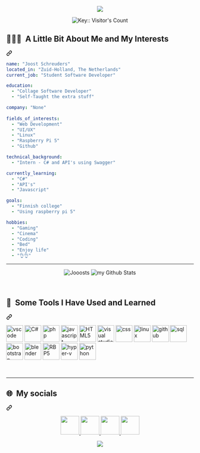<p align="center" dir="auto">
<a target="_blank" rel="noopener noreferrer nofollow" href="https://camo.githubusercontent.com/daa279ca78be42b310b9d7d7ea35f996418037e6fc81a54fc91ce6732e7f2e9e/68747470733a2f2f63617073756c652d72656e6465722e76657263656c2e6170702f6170693f747970653d776176696e6726636f6c6f723d6772616469656e7426746578743d48656c6c6f21266865696768743d3130302673656374696f6e3d686561646572"><img src="https://capsule-render.vercel.app/api?type=waving&height=150&color=gradient&text=//%20Hey&textBg=false&animation=blink&descAlignY=90&fontAlignY=30&section=header&reversal=false&fontSize=61"></a>
</p>

<p align="center">
<img src="https://profile-counter.deno.dev/:JoostSchreuders:/count.svg" alt="Key:: Visitor's Count" />
</p>

<div class="markdown-heading" dir="auto"><h2 class="heading-element" dir="auto"> 👨🏻‍💻 &nbsp;A Little Bit About Me and My Interests</h2><a id="user-content--‍-a-little-bit-about-me-and-my-interests" class="anchor" aria-label="Permalink:  👨🏻‍💻 &nbsp;A Little Bit About Me and My Interests" href="#-‍-a-little-bit-about-me-and-my-interests"><svg class="octicon octicon-link" viewBox="0 0 16 16" version="1.1" width="16" height="16" aria-hidden="true"><path d="m7.775 3.275 1.25-1.25a3.5 3.5 0 1 1 4.95 4.95l-2.5 2.5a3.5 3.5 0 0 1-4.95 0 .751.751 0 0 1 .018-1.042.751.751 0 0 1 1.042-.018 1.998 1.998 0 0 0 2.83 0l2.5-2.5a2.002 2.002 0 0 0-2.83-2.83l-1.25 1.25a.751.751 0 0 1-1.042-.018.751.751 0 0 1-.018-1.042Zm-4.69 9.64a1.998 1.998 0 0 0 2.83 0l1.25-1.25a.751.751 0 0 1 1.042.018.751.751 0 0 1 .018 1.042l-1.25 1.25a3.5 3.5 0 1 1-4.95-4.95l2.5-2.5a3.5 3.5 0 0 1 4.95 0 .751.751 0 0 1-.018 1.042.751.751 0 0 1-1.042.018 1.998 1.998 0 0 0-2.83 0l-2.5 2.5a1.998 1.998 0 0 0 0 2.83Z"></path></svg></a></div>

```yaml
name: "Joost Schreuders"
located_in: "Zuid-Holland, The Netherlands"
current_job: "Student Software Developer"

education:
  - "Collage Software Developer"
  - "Self-Taught the extra stuff"

company: "None"
          
fields_of_interests:
  - "Web Development"
  - "UI/UX"
  - "Linux"
  - "Raspberry Pi 5"
  - "Github"

technical_background:
  - "Intern - C# and API's using Swagger"

currently_learning:
  - "C#"
  - "API's"
  - "Javascript"

goals:
  - "Finnish college"
  - "Using raspberry pi 5"

hobbies:
  - "Gaming"
  - "Cinema"
  - "Coding"
  - "Bed"
  - "Enjoy life"
  - "👌👌"
```

<hr>


</p>
<p align="center">
  <img src="https://github-readme-stats.vercel.app/api/top-langs?username=Jooosts&show_icons=true&locale=en&layout=compact&theme=dracula&hide_border=true&bg_color=00000000" alt="Jooosts" />
  <img src="https://github-readme-stats.vercel.app/api?username=Jooosts&include_all_commits=true&count_private=true&show_icons=true&theme=dracula&bg_color=00000000&hide_border=true&line_height=20&icon_color=50fa7b" alt="my Github Stats"/>
</p>
                         
<br>

<div class="markdown-heading" dir="auto"><h2 class="heading-element" dir="auto"> 🚀 &nbsp;Some Tools I Have Used and Learned</h2><a id="user-content--‍-a-little-bit-about-me-and-my-interests" class="anchor" aria-label="Permalink:  👨🏻‍💻 &nbsp;A Little Bit About Me and My Interests" href="#-‍-a-little-bit-about-me-and-my-interests"><svg class="octicon octicon-link" viewBox="0 0 16 16" version="1.1" width="16" height="16" aria-hidden="true"><path d="m7.775 3.275 1.25-1.25a3.5 3.5 0 1 1 4.95 4.95l-2.5 2.5a3.5 3.5 0 0 1-4.95 0 .751.751 0 0 1 .018-1.042.751.751 0 0 1 1.042-.018 1.998 1.998 0 0 0 2.83 0l2.5-2.5a2.002 2.002 0 0 0-2.83-2.83l-1.25 1.25a.751.751 0 0 1-1.042-.018.751.751 0 0 1-.018-1.042Zm-4.69 9.64a1.998 1.998 0 0 0 2.83 0l1.25-1.25a.751.751 0 0 1 1.042.018.751.751 0 0 1 .018 1.042l-1.25 1.25a3.5 3.5 0 1 1-4.95-4.95l2.5-2.5a3.5 3.5 0 0 1 4.95 0 .751.751 0 0 1-.018 1.042.751.751 0 0 1-1.042.018 1.998 1.998 0 0 0-2.83 0l-2.5 2.5a1.998 1.998 0 0 0 0 2.83Z"></path></svg></a></div>

<p align="left">
<img src="https://cdn.jsdelivr.net/gh/devicons/devicon/icons/vscode/vscode-original.svg" alt="vscode" width="45" height="45"/>
<img src="https://cdn.jsdelivr.net/gh/devicons/devicon@latest/icons/csharp/csharp-original.svg" alt="C#" width="45" height="45"/>        
<img src="https://cdn.jsdelivr.net/gh/devicons/devicon/icons/php/php-original.svg" alt="php" width="45" height="45"/>
<img src="https://cdn.jsdelivr.net/gh/devicons/devicon@latest/icons/javascript/javascript-original.svg" alt="javascript" width="45" height="45"/>
<img src="https://cdn.jsdelivr.net/gh/devicons/devicon@latest/icons/html5/html5-original.svg" alt="HTML5" width="45" height="45"/>
<img src="https://cdn.jsdelivr.net/gh/devicons/devicon@latest/icons/visualstudio/visualstudio-original.svg" alt="visual studio" width="45" height="45"/>
<img src="https://cdn.jsdelivr.net/gh/devicons/devicon@latest/icons/css3/css3-original.svg" alt="css" width="45" height="45"/>
<img src="https://cdn.jsdelivr.net/gh/devicons/devicon@latest/icons/linux/linux-original.svg" alt="linux" width="45" height="45"/>
<img w src="https://github.com/user-attachments/assets/e9555860-1985-459b-93fb-73061fae3ef0" alt="github" width="45" height="45"/>
<img src="https://cdn.jsdelivr.net/gh/devicons/devicon@latest/icons/azuresqldatabase/azuresqldatabase-original.svg" alt="sql" width="45" height="45"/>
<img src="https://cdn.jsdelivr.net/gh/devicons/devicon@latest/icons/bootstrap/bootstrap-original.svg" alt="bootstrap" width="45" height="45"/>  
<img src="https://cdn.jsdelivr.net/gh/devicons/devicon@latest/icons/blender/blender-original.svg" alt="blender" width="45" height="45"/>
<img src="https://cdn.jsdelivr.net/gh/devicons/devicon@latest/icons/raspberrypi/raspberrypi-original.svg" alt="RBP5" width="45" height="45"/>
<img src="https://cdn.jsdelivr.net/gh/devicons/devicon@latest/icons/hyperv/hyperv-original.svg" alt="hyper-v" width="45" height="45"/>    
<img src="https://cdn.jsdelivr.net/gh/devicons/devicon@latest/icons/python/python-original-wordmark.svg" alt="python" width="45" height="45"/>        
</p>

<br>
<hr>

<div class="markdown-heading" dir="auto"><h2 class="heading-element" dir="auto"> 🌐 &nbsp;My socials</h2><a id="user-content--‍-a-little-bit-about-me-and-my-interests" class="anchor" aria-label="Permalink:  👨🏻‍💻 &nbsp;A Little Bit About Me and My Interests" href="#-‍-a-little-bit-about-me-and-my-interests"><svg class="octicon octicon-link" viewBox="0 0 16 16" version="1.1" width="16" height="16" aria-hidden="true"><path d="m7.775 3.275 1.25-1.25a3.5 3.5 0 1 1 4.95 4.95l-2.5 2.5a3.5 3.5 0 0 1-4.95 0 .751.751 0 0 1 .018-1.042.751.751 0 0 1 1.042-.018 1.998 1.998 0 0 0 2.83 0l2.5-2.5a2.002 2.002 0 0 0-2.83-2.83l-1.25 1.25a.751.751 0 0 1-1.042-.018.751.751 0 0 1-.018-1.042Zm-4.69 9.64a1.998 1.998 0 0 0 2.83 0l1.25-1.25a.751.751 0 0 1 1.042.018.751.751 0 0 1 .018 1.042l-1.25 1.25a3.5 3.5 0 1 1-4.95-4.95l2.5-2.5a3.5 3.5 0 0 1 4.95 0 .751.751 0 0 1-.018 1.042.751.751 0 0 1-1.042.018 1.998 1.998 0 0 0-2.83 0l-2.5 2.5a1.998 1.998 0 0 0 0 2.83Z"></path></svg></a></div>

<p align="center" dir="auto">
<a href="https://www.instagram.com/jooost.s/" rel="nofollow">
  <img height="50" src="https://github.com/user-attachments/assets/aa90b277-acc0-47fb-9e57-4c78ad017000" style="max-width: 100%;">
</a>
  
<a href="https://www.linkedin.com/in/joost-schreuders-22bb03279/" rel="nofollow">
  <img height="50" src="https://github.com/user-attachments/assets/b11ca805-f0c7-44c6-9cc6-903ffd00a255" style="max-width: 100%; ">
</a>
<a href="https://www.tiktok.com/@jooost.s" rel="nofollow">
  <img height="50" src="https://github.com/user-attachments/assets/df883830-cc0b-47b0-b130-053f4510d17c" style="max-width: 100%;">
</a>
<a href="https://greasyfork.org/nl/users/1486038-joostschreudes" rel="nofollow">
  <img height="50" src="https://github.com/user-attachments/assets/a68bfc4a-7028-4c07-8e4a-274a74d70255" style="max-width: 100%;">
</a>
</p>





<p align="center" dir="auto">
<a target="_blank" rel="noopener noreferrer nofollow" href="https://camo.githubusercontent.com/daa279ca78be42b310b9d7d7ea35f996418037e6fc81a54fc91ce6732e7f2e9e/68747470733a2f2f63617073756c652d72656e6465722e76657263656c2e6170702f6170693f747970653d776176696e6726636f6c6f723d6772616469656e7426746578743d48656c6c6f21266865696768743d3130302673656374696f6e3d686561646572"><img src="https://capsule-render.vercel.app/api?type=waving&height=150&color=gradient&textBg=false&animation=fadeIn&descAlignY=90&fontAlignY=30&section=footer"></a>
</p>
